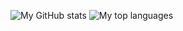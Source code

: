 ![My GitHub stats](https://github-readme-stats.vercel.app/api?username=nmcain&count_private=true)
![My top languages](https://github-readme-stats.vercel.app/api/top-langs?username=nmcain&layout=compact&count_private=true)


